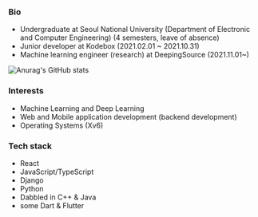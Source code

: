 ### Bio
- Undergraduate at Seoul National University (Department of Electronic and Computer Engineering) (4 semesters, leave of absence)
- Junior developer at Kodebox (2021.02.01 ~ 2021.10.31)
- Machine learning engineer (research) at DeepingSource (2021.11.01~)

![Anurag's GitHub stats](https://github-readme-stats.vercel.app/api?username=luorix1&count_private=true)

### Interests
- Machine Learning and Deep Learning
- Web and Mobile application development (backend development)
- Operating Systems (Xv6)


### Tech stack
- React
- JavaScript/TypeScript
- Django
- Python
- Dabbled in C++ & Java
- some Dart & Flutter

<!--
**luorix1/luorix1** is a ✨ _special_ ✨ repository because its `README.md` (this file) appears on your GitHub profile.

Here are some ideas to get you started:

- 🔭 I’m currently working on ...
- 🌱 I’m currently learning ...
- 👯 I’m looking to collaborate on ...
- 🤔 I’m looking for help with ...
- 💬 Ask me about ...
- 📫 How to reach me: ...
- 😄 Pronouns: ...
- ⚡ Fun fact: ...
-->
